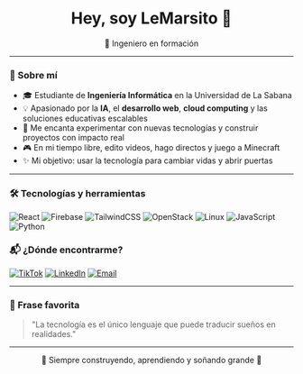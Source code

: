 <h1 align="center">Hey, soy LeMarsito 👋</h1>

<p align="center">
  🧠 Ingeniero en formación 
</p>

---

### 🚀 Sobre mí

- 🎓 Estudiante de **Ingeniería Informática** en la Universidad de La Sabana  
- 💡 Apasionado por la **IA**, el **desarrollo web**, **cloud computing** y las soluciones educativas escalables  
- 🧰 Me encanta experimentar con nuevas tecnologías y construir proyectos con impacto real  
- 🎮 En mi tiempo libre, edito videos, hago directos y juego a Minecraft  
- ✨ Mi objetivo: usar la tecnología para cambiar vidas y abrir puertas

---

### 🛠️ Tecnologías y herramientas

![React](https://img.shields.io/badge/-React-61DAFB?style=for-the-badge&logo=react&logoColor=white)
![Firebase](https://img.shields.io/badge/-Firebase-FFCA28?style=for-the-badge&logo=firebase&logoColor=black)
![TailwindCSS](https://img.shields.io/badge/-Tailwind-38B2AC?style=for-the-badge&logo=tailwind-css&logoColor=white)
![OpenStack](https://img.shields.io/badge/-OpenStack-E02031?style=for-the-badge&logo=openstack&logoColor=white)
![Linux](https://img.shields.io/badge/-Linux-FCC624?style=for-the-badge&logo=linux&logoColor=black)
![JavaScript](https://img.shields.io/badge/-JavaScript-F7DF1E?style=for-the-badge&logo=javascript&logoColor=black)
![Python](https://img.shields.io/badge/-Python-3776AB?style=for-the-badge&logo=python&logoColor=white)



### 📬 ¿Dónde encontrarme?

[![TikTok](https://img.shields.io/badge/@soylemarsito-%23000000.svg?style=for-the-badge&logo=tiktok&logoColor=white)](https://tiktok.com/@soylemarsito)
[![LinkedIn](https://img.shields.io/badge/LinkedIn-0A66C2?style=for-the-badge&logo=linkedin&logoColor=white)](https://www.linkedin.com/in/santiago-pe%C3%B1a-beltran-001623277/)
[![Email](https://img.shields.io/badge/Email-lemartekoficial@gmail.com-D14836?style=for-the-badge&logo=gmail&logoColor=white)](mailto:contactolemarsito@gmail.com)

---

### 🌟 Frase favorita

> "La tecnología es el único lenguaje que puede traducir sueños en realidades."

---

<p align="center">
  🚧 Siempre construyendo, aprendiendo y soñando grande 🚀
</p>
